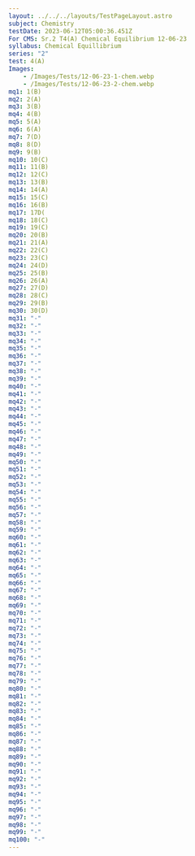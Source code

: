 ```yaml
---
layout: ../../../layouts/TestPageLayout.astro
subject: Chemistry
testDate: 2023-06-12T05:00:36.451Z
For CMS: Sr.2 T4(A) Chemical Equilibrium 12-06-23
syllabus: Chemical Equillibrium
series: "2"
test: 4(A)
Images:
    - /Images/Tests/12-06-23-1-chem.webp
    - /Images/Tests/12-06-23-2-chem.webp
mq1: 1(B)
mq2: 2(A)
mq3: 3(B)
mq4: 4(B)
mq5: 5(A)
mq6: 6(A)
mq7: 7(D)
mq8: 8(D)
mq9: 9(B)
mq10: 10(C)
mq11: 11(B)
mq12: 12(C)
mq13: 13(B)
mq14: 14(A)
mq15: 15(C)
mq16: 16(B)
mq17: 17D(
mq18: 18(C)
mq19: 19(C)
mq20: 20(B)
mq21: 21(A)
mq22: 22(C)
mq23: 23(C)
mq24: 24(D)
mq25: 25(B)
mq26: 26(A)
mq27: 27(D)
mq28: 28(C)
mq29: 29(B)
mq30: 30(D)
mq31: "-"
mq32: "-"
mq33: "-"
mq34: "-"
mq35: "-"
mq36: "-"
mq37: "-"
mq38: "-"
mq39: "-"
mq40: "-"
mq41: "-"
mq42: "-"
mq43: "-"
mq44: "-"
mq45: "-"
mq46: "-"
mq47: "-"
mq48: "-"
mq49: "-"
mq50: "-"
mq51: "-"
mq52: "-"
mq53: "-"
mq54: "-"
mq55: "-"
mq56: "-"
mq57: "-"
mq58: "-"
mq59: "-"
mq60: "-"
mq61: "-"
mq62: "-"
mq63: "-"
mq64: "-"
mq65: "-"
mq66: "-"
mq67: "-"
mq68: "-"
mq69: "-"
mq70: "-"
mq71: "-"
mq72: "-"
mq73: "-"
mq74: "-"
mq75: "-"
mq76: "-"
mq77: "-"
mq78: "-"
mq79: "-"
mq80: "-"
mq81: "-"
mq82: "-"
mq83: "-"
mq84: "-"
mq85: "-"
mq86: "-"
mq87: "-"
mq88: "-"
mq89: "-"
mq90: "-"
mq91: "-"
mq92: "-"
mq93: "-"
mq94: "-"
mq95: "-"
mq96: "-"
mq97: "-"
mq98: "-"
mq99: "-"
mq100: "-"
---
```


